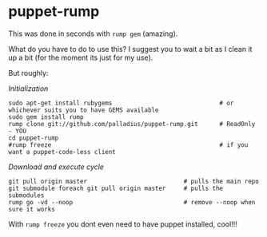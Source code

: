 puppet-rump
===========

This was done in seconds with `rump gem` (amazing).

What do you have to do to use this? I suggest you to wait a bit as I clean it 
up a bit (for the moment its just for my use).

But roughly:

*Initialization*

    sudo apt-get install rubygems                              # or whichever suits you to have GEMS available
    sudo gem install rump
    rump clone git://github.com/palladius/puppet-rump.git      # ReadOnly - YOU
    cd puppet-rump
    #rump freeze                                               # if you want a puppet-code-less client

*Download and execute cycle*

    git pull origin master                           # pulls the main repo
    git submodule foreach git pull origin master     # pulls the submodules
    rump go -vd --noop                               # remove --noop when sure it works

With `rump freeze` you dont even need to have puppet installed, cool!!!
